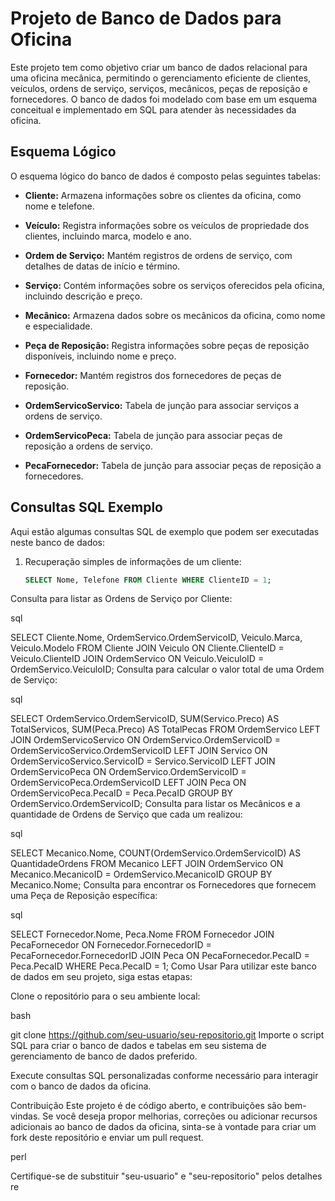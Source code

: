 

# Projeto de Banco de Dados para Oficina

Este projeto tem como objetivo criar um banco de dados relacional para uma oficina mecânica, permitindo o gerenciamento eficiente de clientes, veículos, ordens de serviço, serviços, mecânicos, peças de reposição e fornecedores. O banco de dados foi modelado com base em um esquema conceitual e implementado em SQL para atender às necessidades da oficina.

## Esquema Lógico

O esquema lógico do banco de dados é composto pelas seguintes tabelas:

- **Cliente:** Armazena informações sobre os clientes da oficina, como nome e telefone.

- **Veículo:** Registra informações sobre os veículos de propriedade dos clientes, incluindo marca, modelo e ano.

- **Ordem de Serviço:** Mantém registros de ordens de serviço, com detalhes de datas de início e término.

- **Serviço:** Contém informações sobre os serviços oferecidos pela oficina, incluindo descrição e preço.

- **Mecânico:** Armazena dados sobre os mecânicos da oficina, como nome e especialidade.

- **Peça de Reposição:** Registra informações sobre peças de reposição disponíveis, incluindo nome e preço.

- **Fornecedor:** Mantém registros dos fornecedores de peças de reposição.

- **OrdemServicoServico:** Tabela de junção para associar serviços a ordens de serviço.

- **OrdemServicoPeca:** Tabela de junção para associar peças de reposição a ordens de serviço.

- **PecaFornecedor:** Tabela de junção para associar peças de reposição a fornecedores.

## Consultas SQL Exemplo

Aqui estão algumas consultas SQL de exemplo que podem ser executadas neste banco de dados:

1. Recuperação simples de informações de um cliente:

   ```sql
   SELECT Nome, Telefone FROM Cliente WHERE ClienteID = 1;
Consulta para listar as Ordens de Serviço por Cliente:

sql

SELECT Cliente.Nome, OrdemServico.OrdemServicoID, Veiculo.Marca, Veiculo.Modelo
FROM Cliente
JOIN Veiculo ON Cliente.ClienteID = Veiculo.ClienteID
JOIN OrdemServico ON Veiculo.VeiculoID = OrdemServico.VeiculoID;
Consulta para calcular o valor total de uma Ordem de Serviço:

sql

SELECT OrdemServico.OrdemServicoID, SUM(Servico.Preco) AS TotalServicos, SUM(Peca.Preco) AS TotalPecas
FROM OrdemServico
LEFT JOIN OrdemServicoServico ON OrdemServico.OrdemServicoID = OrdemServicoServico.OrdemServicoID
LEFT JOIN Servico ON OrdemServicoServico.ServicoID = Servico.ServicoID
LEFT JOIN OrdemServicoPeca ON OrdemServico.OrdemServicoID = OrdemServicoPeca.OrdemServicoID
LEFT JOIN Peca ON OrdemServicoPeca.PecaID = Peca.PecaID
GROUP BY OrdemServico.OrdemServicoID;
Consulta para listar os Mecânicos e a quantidade de Ordens de Serviço que cada um realizou:

sql

SELECT Mecanico.Nome, COUNT(OrdemServico.OrdemServicoID) AS QuantidadeOrdens
FROM Mecanico
LEFT JOIN OrdemServico ON Mecanico.MecanicoID = OrdemServico.MecanicoID
GROUP BY Mecanico.Nome;
Consulta para encontrar os Fornecedores que fornecem uma Peça de Reposição específica:

sql

SELECT Fornecedor.Nome, Peca.Nome
FROM Fornecedor
JOIN PecaFornecedor ON Fornecedor.FornecedorID = PecaFornecedor.FornecedorID
JOIN Peca ON PecaFornecedor.PecaID = Peca.PecaID
WHERE Peca.PecaID = 1;
Como Usar
Para utilizar este banco de dados em seu projeto, siga estas etapas:

Clone o repositório para o seu ambiente local:

bash

git clone https://github.com/seu-usuario/seu-repositorio.git
Importe o script SQL para criar o banco de dados e tabelas em seu sistema de gerenciamento de banco de dados preferido.

Execute consultas SQL personalizadas conforme necessário para interagir com o banco de dados da oficina.

Contribuição
Este projeto é de código aberto, e contribuições são bem-vindas. Se você deseja propor melhorias, correções ou adicionar recursos adicionais ao banco de dados da oficina, sinta-se à vontade para criar um fork deste repositório e enviar um pull request.

perl


Certifique-se de substituir "seu-usuario" e "seu-repositorio" pelos detalhes re